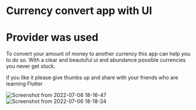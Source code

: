 # Currency convert app with UI

# Provider was used

To convert your amount of money to another currency this app can help you to do so. 
With a clear and beautuful ui and abundance possible currencies you never get stuck. 

if you like it please give thumbs up and share with your friends who are learning Flutter 
 
![Screenshot from 2022-07-06 18-16-47](https://user-images.githubusercontent.com/65494864/177563319-b2131ab2-2122-4240-9747-a955d3f7793b.png)
![Screenshot from 2022-07-06 18-18-24](https://user-images.githubusercontent.com/65494864/177563338-88e2e528-2e83-4f96-907c-f638c0781f2f.png)
